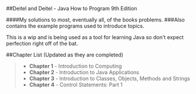 ##Deitel and Deitel - Java How to Program 9th Edition

####My solutions to most, eventually all, of the books problems.
###Also contains the example programs used to introduce topics.

This is a wip and is being used as a tool for learning Java so don't expect
perfection right off of the bat.

##Chapter List (Updated as they are completed)

> - **Chapter 1** - Introduction to Computing
> - **Chapter 2** - Introduction to Java Applications
> - **Chapter 3** - Introduction to Classes, Objects, Methods and Strings
> - **Chapter 4** - Control Statements: Part 1

